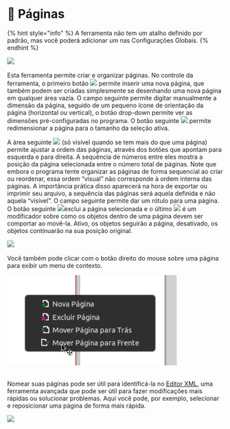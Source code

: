 # 💛 Páginas

{% hint style="info" %}
A ferramenta não tem um atalho definido por padrão, mas você poderá adicionar um nas Configurações Globais.
{% endhint %}

![](https://lh5.googleusercontent.com/pptMX\_pgvHp9IKLDskQuBM8m5HY4Cttwp\_dj9kMzFt6FrZVtccZKt8IjTUwaMl7kpyDe0Vla0rU9MU1zVeqMsIW-AYj2Vde1X-X9emm2saosEF9hcV2mWjIKm1tq-t\_AGaWbSnYDb1Lo5kG1aA)

Esta ferramenta permite criar e organizar páginas. No controle da ferramenta, o primeiro botão ![](https://lh3.googleusercontent.com/DyFsrSMDQg3HwdrXKcP8k3TlA-JaXKnFO\_91W71fh0VgCUK5NtTSZLUwUumrZF49IK4F2AGAIHZPDkq-YKvMdWBt4CcOQNdxOKvnS0dFT71sVlbYIClWpBNNwkpfj3ri\_WYv1PcokkDzKHGevw) permite inserir uma nova página, que também podem ser criadas simplesmente se desenhando uma nova página em qualquer área vazia. O campo seguinte permite digitar manualmente a dimensão da página, seguido de um pequeno ícone de orientação da página (horizontal ou vertical), o botão drop-down permite ver as dimensões pré-configuradas no programa. O botão seguinte ![](https://lh6.googleusercontent.com/l7Y9Sx3YoYGDaNS0-N3mxf2xoc0g1z5X4PHm-CQb6\_Sg0GsuZu9hLGC8q2O00Y6Ya7C3vp2O9V4Fi154zzHmCo3jxspJ-K6elKPSzO7pdDw5dHJJtbNSu3YnRV1fMmfBtuPMILAkHsSkI9h0zQ) permite redimensionar a página para o tamanho da seleção ativa.

A área seguinte ![](https://lh5.googleusercontent.com/HrcsMBmKzlIXcCbcbnrYS5d1f3qBfz0wtnVrvpy4Ev5dPgtNW59beR\_ipTKdBK8oux-Fsci0BgCxQ\_dZwxcOHoGquuHOjzYpnsM4vcHNoUslbpG4qh3bp1Oig\_BpUhvRq8C1QcYb5TIOjIM-DQ) (só visível quando se tem mais do que uma página) permite ajustar a ordem das páginas, através dos botões que apontam para esquerda e para direita. A sequência de números entre eles mostra a posição da página selecionada entre o número total de páginas. Note que embora o programa tente organizar as páginas de forma sequencial ao criar ou reordenar, essa ordem “visual” não corresponde à ordem interna das páginas. A importância prática disso aparecerá na hora de exportar ou imprimir seu arquivo, a sequência das páginas será aquela definida e não aquela “visível”. O campo seguinte permite dar um rótulo para uma página. O botão seguinte ![](https://lh6.googleusercontent.com/dlksnqHSFo\_\_2SU3Bpw-NoEttt1HVB2JV5a8JupQ3dKRwMAIFQKmPplkJdSpsmGAP5W9foH2TeFyDARo4dGLlQPOLrZ-RujEoy4R48zp1XWtVslhuCdiN\_MmRfaybRmclSwy80EIuGjeOTfrSw)exclui a página selecionada e o último ![](https://lh6.googleusercontent.com/9qOLvxZ22GqS0lovmMoco201E68R6l4kkl4alRtZsROZgMDWSg6dYJre8lSGZsVF1TGu-oyNbCex0-MSS93UTScfGxIRx2jJL2vBn03QwSCP5x2dPXWbGBiv2L\_Ec80vly3TbCOnBEObROz1dg) é um modificador sobre como os objetos dentro de uma página devem ser comportar ao movê-la. Ativo, os objetos seguirão a página, desativado, os objetos continuarão na sua posição original.

![](https://lh6.googleusercontent.com/fT3lnBroLz9oeL89L8Ppm86i7gjRWz0lxygvIJBV0kiFWKKiOiwuE825uvVeqsrGBdnhquDpuQyH7yShoMBuqpWeSh4GgyS6sYvxX\_kpNniBWarugrC8aTm1C1mVmE71P9kmu4Jy0yyWd2\_1-A)

Você também pode clicar com o botão direito do mouse sobre uma página para exibir um menu de contexto.

![](<../.gitbook/assets/image (54).png>)

\
Nomear suas páginas pode ser útil para identificá-la no [Editor XML](../paineis/editor-xml.md), uma ferramenta avançada que pode ser útil para fazer modificações mais rápidas ou solucionar problemas. Aqui você pode, por exemplo, selecionar e reposicionar uma página de forma mais rápida.&#x20;

![](https://lh6.googleusercontent.com/As02Q6J2\_8Y0RNGyl9YhnvHtHM9vLpnqMlMeuA3vYqoPoPgaBGBzxZQOC1-33B8-7D74fgBzqBz8j2qdZM46lQaDfWGZwQmkNV7zLWRbYlmmyCJIn2w1I8pJsxgfQJaYQDMDs8LLv3LRpOfBgQ)
